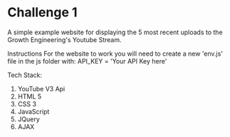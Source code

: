 # Challenge 1
A simple example website for displaying the 5 most recent uploads to the Growth Engineering's Youtube Stream.

Instructions
For the website to work you will need to create a new 'env.js' file in the js folder with: API_KEY = 'Your API Key here' 

Tech Stack:

1. YouTube V3 Api
2. HTML 5
3. CSS 3
4. JavaScript
5. JQuery
6. AJAX
